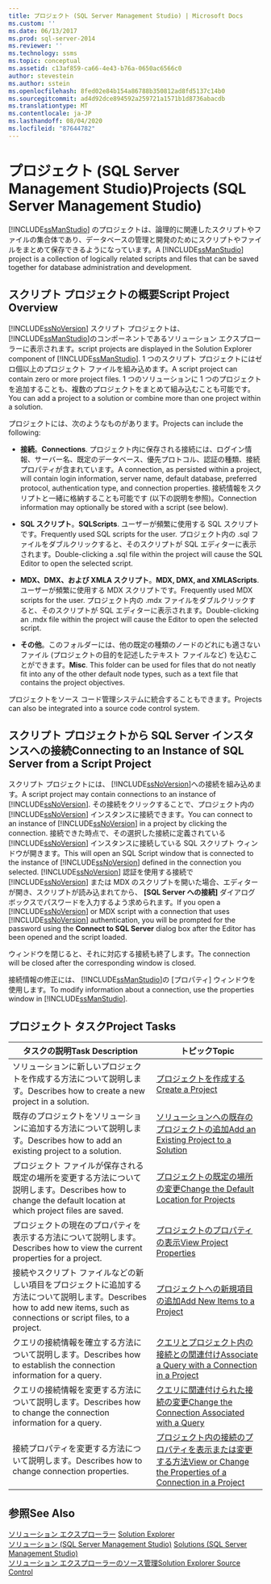 ```yaml
---
title: プロジェクト (SQL Server Management Studio) | Microsoft Docs
ms.custom: ''
ms.date: 06/13/2017
ms.prod: sql-server-2014
ms.reviewer: ''
ms.technology: ssms
ms.topic: conceptual
ms.assetid: c13af859-ca66-4e43-b76a-0650ac6566c0
author: stevestein
ms.author: sstein
ms.openlocfilehash: 8fed02e84b154a86788b350812ad8fd5137c14b0
ms.sourcegitcommit: ad4d92dce894592a259721a1571b1d8736abacdb
ms.translationtype: MT
ms.contentlocale: ja-JP
ms.lasthandoff: 08/04/2020
ms.locfileid: "87644782"
---
```

# <a name="projects-sql-server-management-studio"></a><span data-ttu-id="66391-102">プロジェクト (SQL Server Management Studio)</span><span class="sxs-lookup"><span data-stu-id="66391-102">Projects (SQL Server Management Studio)</span></span>
  <span data-ttu-id="66391-103">[!INCLUDE[ssManStudio](../../includes/ssmanstudio-md.md)] のプロジェクトは、論理的に関連したスクリプトやファイルの集合体であり、データベースの管理と開発のためにスクリプトやファイルをまとめて保存できるようになっています。</span><span class="sxs-lookup"><span data-stu-id="66391-103">A [!INCLUDE[ssManStudio](../../includes/ssmanstudio-md.md)] project is a collection of logically related scripts and files that can be saved together for database administration and development.</span></span>  
  
## <a name="script-project-overview"></a><span data-ttu-id="66391-104">スクリプト プロジェクトの概要</span><span class="sxs-lookup"><span data-stu-id="66391-104">Script Project Overview</span></span>  
 [!INCLUDE[ssNoVersion](../../includes/ssnoversion-md.md)] <span data-ttu-id="66391-105">スクリプト プロジェクトは、 [!INCLUDE[ssManStudio](../../includes/ssmanstudio-md.md)]のコンポーネントであるソリューション エクスプローラーに表示されます。</span><span class="sxs-lookup"><span data-stu-id="66391-105">script projects are displayed in the Solution Explorer component of [!INCLUDE[ssManStudio](../../includes/ssmanstudio-md.md)].</span></span> <span data-ttu-id="66391-106">1 つのスクリプト プロジェクトにはゼロ個以上のプロジェクト ファイルを組み込めます。</span><span class="sxs-lookup"><span data-stu-id="66391-106">A script project can contain zero or more project files.</span></span> <span data-ttu-id="66391-107">1 つのソリューションに 1 つのプロジェクトを追加することも、複数のプロジェクトをまとめて組み込むことも可能です。</span><span class="sxs-lookup"><span data-stu-id="66391-107">You can add a project to a solution or combine more than one project within a solution.</span></span>  
  
 <span data-ttu-id="66391-108">プロジェクトには、次のようなものがあります。</span><span class="sxs-lookup"><span data-stu-id="66391-108">Projects can include the following:</span></span>  
  
-   <span data-ttu-id="66391-109">**接続**。</span><span class="sxs-lookup"><span data-stu-id="66391-109">**Connections**.</span></span> <span data-ttu-id="66391-110">プロジェクト内に保存される接続には、ログイン情報、サーバー名、既定のデータベース、優先プロトコル、認証の種類、接続プロパティが含まれています。</span><span class="sxs-lookup"><span data-stu-id="66391-110">A connection, as persisted within a project, will contain login information, server name, default database, preferred protocol, authentication type, and connection properties.</span></span> <span data-ttu-id="66391-111">接続情報をスクリプトと一緒に格納することも可能です (以下の説明を参照)。</span><span class="sxs-lookup"><span data-stu-id="66391-111">Connection information may optionally be stored with a script (see below).</span></span>  
  
-   <span data-ttu-id="66391-112">**SQL スクリプト**。</span><span class="sxs-lookup"><span data-stu-id="66391-112">**SQLScripts**.</span></span> <span data-ttu-id="66391-113">ユーザーが頻繁に使用する SQL スクリプトです。</span><span class="sxs-lookup"><span data-stu-id="66391-113">Frequently used SQL scripts for the user.</span></span> <span data-ttu-id="66391-114">プロジェクト内の .sql ファイルをダブルクリックすると、そのスクリプトが SQL エディターに表示されます。</span><span class="sxs-lookup"><span data-stu-id="66391-114">Double-clicking a .sql file within the project will cause the SQL Editor to open the selected script.</span></span>  
  
-   <span data-ttu-id="66391-115">**MDX、DMX、および XMLA スクリプト**。</span><span class="sxs-lookup"><span data-stu-id="66391-115">**MDX, DMX, and XMLAScripts**.</span></span> <span data-ttu-id="66391-116">ユーザーが頻繁に使用する MDX スクリプトです。</span><span class="sxs-lookup"><span data-stu-id="66391-116">Frequently used MDX scripts for the user.</span></span> <span data-ttu-id="66391-117">プロジェクト内の .mdx ファイルをダブルクリックすると、そのスクリプトが SQL エディターに表示されます。</span><span class="sxs-lookup"><span data-stu-id="66391-117">Double-clicking an .mdx file within the project will cause the Editor to open the selected script.</span></span>  
  
-   <span data-ttu-id="66391-118">**その他**。このフォルダーには、他の既定の種類のノードのどれにも適さないファイル (プロジェクトの目的を記述したテキスト ファイルなど) を込むことができます。</span><span class="sxs-lookup"><span data-stu-id="66391-118">**Misc**. This folder can be used for files that do not neatly fit into any of the other default node types, such as a text file that contains the project objectives.</span></span>  
  
 <span data-ttu-id="66391-119">プロジェクトをソース コード管理システムに統合することもできます。</span><span class="sxs-lookup"><span data-stu-id="66391-119">Projects can also be integrated into a source code control system.</span></span>  
  
## <a name="connecting-to-an-instance-of-sql-server-from-a-script-project"></a><span data-ttu-id="66391-120">スクリプト プロジェクトから SQL Server インスタンスへの接続</span><span class="sxs-lookup"><span data-stu-id="66391-120">Connecting to an Instance of SQL Server from a Script Project</span></span>  
 <span data-ttu-id="66391-121">スクリプト プロジェクトには、 [!INCLUDE[ssNoVersion](../../includes/ssnoversion-md.md)]への接続を組み込めます。</span><span class="sxs-lookup"><span data-stu-id="66391-121">A script project may contain connections to an instance of [!INCLUDE[ssNoVersion](../../includes/ssnoversion-md.md)].</span></span> <span data-ttu-id="66391-122">その接続をクリックすることで、プロジェクト内の [!INCLUDE[ssNoVersion](../../includes/ssnoversion-md.md)] インスタンスに接続できます。</span><span class="sxs-lookup"><span data-stu-id="66391-122">You can connect to an instance of [!INCLUDE[ssNoVersion](../../includes/ssnoversion-md.md)] in a project by clicking the connection.</span></span> <span data-ttu-id="66391-123">接続できた時点で、その選択した接続に定義されている [!INCLUDE[ssNoVersion](../../includes/ssnoversion-md.md)] インスタンスに接続している SQL スクリプト ウィンドウが開きます。</span><span class="sxs-lookup"><span data-stu-id="66391-123">This will open an SQL Script window that is connected to the instance of [!INCLUDE[ssNoVersion](../../includes/ssnoversion-md.md)] defined in the connection you selected.</span></span> <span data-ttu-id="66391-124">[!INCLUDE[ssNoVersion](../../includes/ssnoversion-md.md)] 認証を使用する接続で [!INCLUDE[ssNoVersion](../../includes/ssnoversion-md.md)] または MDX のスクリプトを開いた場合、エディターが開き、スクリプトが読み込まれてから、 **[SQL Server への接続]** ダイアログ ボックスでパスワードを入力するよう求められます。</span><span class="sxs-lookup"><span data-stu-id="66391-124">If you open a [!INCLUDE[ssNoVersion](../../includes/ssnoversion-md.md)] or MDX script with a connection that uses [!INCLUDE[ssNoVersion](../../includes/ssnoversion-md.md)] authentication, you will be prompted for the password using the **Connect to SQL Server** dialog box after the Editor has been opened and the script loaded.</span></span>  
  
 <span data-ttu-id="66391-125">ウィンドウを閉じると、それに対応する接続も終了します。</span><span class="sxs-lookup"><span data-stu-id="66391-125">The connection will be closed after the corresponding window is closed.</span></span>  
  
 <span data-ttu-id="66391-126">接続情報の修正には、 [!INCLUDE[ssManStudio](../../includes/ssmanstudio-md.md)]の [プロパティ] ウィンドウを使用します。</span><span class="sxs-lookup"><span data-stu-id="66391-126">To modify information about a connection, use the properties window in [!INCLUDE[ssManStudio](../../includes/ssmanstudio-md.md)].</span></span>  
  
## <a name="project-tasks"></a><span data-ttu-id="66391-127">プロジェクト タスク</span><span class="sxs-lookup"><span data-stu-id="66391-127">Project Tasks</span></span>  
  
|<span data-ttu-id="66391-128">タスクの説明</span><span class="sxs-lookup"><span data-stu-id="66391-128">Task Description</span></span>|<span data-ttu-id="66391-129">トピック</span><span class="sxs-lookup"><span data-stu-id="66391-129">Topic</span></span>|  
|----------------------|-----------|  
|<span data-ttu-id="66391-130">ソリューションに新しいプロジェクトを作成する方法について説明します。</span><span class="sxs-lookup"><span data-stu-id="66391-130">Describes how to create a new project in a solution.</span></span>|[<span data-ttu-id="66391-131">プロジェクトを作成する</span><span class="sxs-lookup"><span data-stu-id="66391-131">Create a Project</span></span>](create-a-project.md)|  
|<span data-ttu-id="66391-132">既存のプロジェクトをソリューションに追加する方法について説明します。</span><span class="sxs-lookup"><span data-stu-id="66391-132">Describes how to add an existing project to a solution.</span></span>|[<span data-ttu-id="66391-133">ソリューションへの既存のプロジェクトの追加</span><span class="sxs-lookup"><span data-stu-id="66391-133">Add an Existing Project to a Solution</span></span>](add-an-existing-project-to-a-solution.md)|  
|<span data-ttu-id="66391-134">プロジェクト ファイルが保存される既定の場所を変更する方法について説明します。</span><span class="sxs-lookup"><span data-stu-id="66391-134">Describes how to change the default location at which project files are saved.</span></span>|[<span data-ttu-id="66391-135">プロジェクトの既定の場所の変更</span><span class="sxs-lookup"><span data-stu-id="66391-135">Change the Default Location for Projects</span></span>](change-the-default-location-for-projects.md)|  
|<span data-ttu-id="66391-136">プロジェクトの現在のプロパティを表示する方法について説明します。</span><span class="sxs-lookup"><span data-stu-id="66391-136">Describes how to view the current properties for a project.</span></span>|[<span data-ttu-id="66391-137">プロジェクトのプロパティの表示</span><span class="sxs-lookup"><span data-stu-id="66391-137">View Project Properties</span></span>](view-project-properties.md)|  
|<span data-ttu-id="66391-138">接続やスクリプト ファイルなどの新しい項目をプロジェクトに追加する方法について説明します。</span><span class="sxs-lookup"><span data-stu-id="66391-138">Describes how to add new items, such as connections or script files, to a project.</span></span>|[<span data-ttu-id="66391-139">プロジェクトへの新規項目の追加</span><span class="sxs-lookup"><span data-stu-id="66391-139">Add New Items to a Project</span></span>](add-new-items-to-a-project.md)|  
|<span data-ttu-id="66391-140">クエリの接続情報を確立する方法について説明します。</span><span class="sxs-lookup"><span data-stu-id="66391-140">Describes how to establish the connection information for a query.</span></span>|[<span data-ttu-id="66391-141">クエリとプロジェクト内の接続との関連付け</span><span class="sxs-lookup"><span data-stu-id="66391-141">Associate a Query with a Connection in a Project</span></span>](associate-a-query-with-a-connection-in-a-project.md)|  
|<span data-ttu-id="66391-142">クエリの接続情報を変更する方法について説明します。</span><span class="sxs-lookup"><span data-stu-id="66391-142">Describes how to change the connection information for a query.</span></span>|[<span data-ttu-id="66391-143">クエリに関連付けられた接続の変更</span><span class="sxs-lookup"><span data-stu-id="66391-143">Change the Connection Associated with a Query</span></span>](change-the-connection-associated-with-a-query.md)|  
|<span data-ttu-id="66391-144">接続プロパティを変更する方法について説明します。</span><span class="sxs-lookup"><span data-stu-id="66391-144">Describes how to change connection properties.</span></span>|[<span data-ttu-id="66391-145">プロジェクト内の接続のプロパティを表示または変更する方法</span><span class="sxs-lookup"><span data-stu-id="66391-145">View or Change the Properties of a Connection in a Project</span></span>](view-or-change-the-properties-of-a-connection-in-a-project.md)|  
  
## <a name="see-also"></a><span data-ttu-id="66391-146">参照</span><span class="sxs-lookup"><span data-stu-id="66391-146">See Also</span></span>  
 <span data-ttu-id="66391-147">[ソリューション エクスプローラー](solution-explorer.md) </span><span class="sxs-lookup"><span data-stu-id="66391-147">[Solution Explorer](solution-explorer.md) </span></span>  
 <span data-ttu-id="66391-148">[ソリューション &#40;SQL Server Management Studio&#41;](solutions-sql-server-management-studio.md) </span><span class="sxs-lookup"><span data-stu-id="66391-148">[Solutions &#40;SQL Server Management Studio&#41;](solutions-sql-server-management-studio.md) </span></span>  
 [<span data-ttu-id="66391-149">ソリューション エクスプローラーのソース管理</span><span class="sxs-lookup"><span data-stu-id="66391-149">Solution Explorer Source Control</span></span>](../../database-engine/solution-explorer-source-control.md)  
  
  
